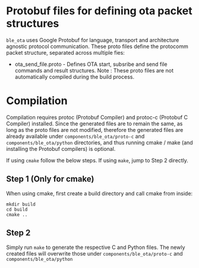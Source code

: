  # Protobuf files for defining ota packet structures

`ble_ota` uses Google Protobuf for language, transport and architecture agnostic protocol communication. These proto files define the protocomm packet structure, separated across multiple fies:
* ota_send_file.proto - Defines OTA start, subsribe and send file commands and result structures.
Note : These proto files are not automatically compiled during the build process.

 # Compilation
 
Compilation requires protoc (Protobuf Compiler) and protoc-c (Protobuf C Compiler) installed. Since the generated files are to remain the same, as long as the proto files are not modified, therefore the generated files are already available under `components/ble_ota/proto-c` and `components/ble_ota/python` directories, and thus running cmake / make (and installing the Protobuf compilers) is optional.
 
 If using `cmake` follow the below steps. If using `make`, jump to Step 2 directly.
 
 ## Step 1 (Only for cmake)
 
 When using cmake, first create a build directory and call cmake from inside:
 
 ```
 mkdir build
 cd build
 cmake ..
 ```
 
 ## Step 2
 
 Simply run `make` to generate the respective C and Python files. The newly created files will overwrite those under `components/ble_ota/proto-c` and `components/ble_ota/python`
